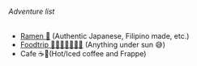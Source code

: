 ###### Adventure list
- [Ramen 🍜](./store_pages/ramen.md) (Authentic Japanese, Filipino made, etc.)
- [Foodtrip 🍦🎂🍕🍻🍟🍩🍱](./store_pages/foodtrips.md) (Anything under sun 😅)
- Cafe ☕️🍧(Hot/Iced coffee and Frappe)



<!-- | Store Name        | Address          | Overall Rating |
|:-------------|:------------------|:------|
| [Sili Cafe](./store_pages/sili-cafe.html)           | Mahabang Parang | 8.5/10  |
| Gelines | ----   | ----  |
| Raw House           | ----      | ---   |
| Doc Jones           | ---- | ----  | -->
